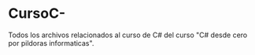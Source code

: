 # CursoC-
Todos los archivos relacionados al curso de C# del curso "C# desde cero por pildoras informaticas".

